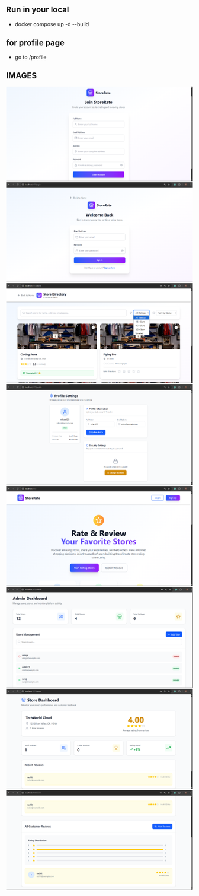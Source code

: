 ## Run in your local
- docker compose up -d --build
## for profile page
- go to /profile

## IMAGES

![App Screenshot](images/signup.png)
![Logo](images/login.png)
![Logo](images/user-dashboard.png)
![Logo](images/profile.png)
![Logo](images/homepage.png)
![Logo](images/admin-dashboard.png)
![Logo](images/owner-dashboard.png)
![Logo](images/owner-dashboard2.png)
